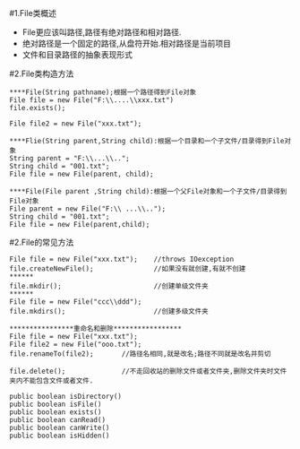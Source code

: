 #1.File类概述
- File更应该叫路径,路径有绝对路径和相对路径.
- 绝对路径是一个固定的路径,从盘符开始.相对路径是当前项目
- 文件和目录路径的抽象表现形式

#2.File类构造方法

	****File(String pathname);根据一个路径得到File对象
	File file = new File("F:\\....\\xxx.txt")
	file.exists();
	
	File file2 = new File("xxx.txt");

	****Flie(String parent,String child):根据一个目录和一个子文件/目录得到File对象
	String parent = "F:\\...\\..";
	String child = "001.txt";
	File file = new File(parent, child);
	
	****File(File parent ,String child):根据一个父File对象和一个子文件/目录得到File对象
	File parent = new File("F:\\ ...\\..");
	String child = "001.txt";
	File file = new File(parent,child);

#2.File的常见方法

    File file = new File("xxx.txt");	//throws IOexception
	file.createNewFile();				//如果没有就创建,有就不创建
	******
	file.mkdir();						//创建单级文件夹
	******
	File file = new File("ccc\\ddd");
	file.mkdirs();						//创建多级文件夹

	****************重命名和删除*****************
	File file = new File("xxx.txt");
	File file2 = new File("ooo.txt");	
	file.renameTo(file2);		//路径名相同,就是改名;路径不同就是改名并剪切
	
	file.delete();				//不走回收站的删除文件或者文件夹,删除文件夹时文件夹内不能包含文件或者文件.

	public boolean isDirectory()
	public boolean isFile()
	public boolean exists()
	public boolean canRead()
	public boolean canWrite()
	public boolean isHidden()